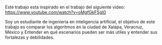 Este trabajo esta inspirado en el trabajo del siguiente video: https://www.youtube.com/watch?v=oMgfGkFSgI0

Soy un estudiante de ingenieria en inteligencia artificial, el objetivo de este trabajo es comparar los algoritmos en la ciudad de Xalapa, Veracruz, México y Entender en qué escenarios pueden ser más utiles y entender sus fortalezas y debilidades.
